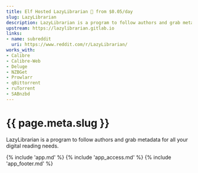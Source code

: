 ```yaml
---
title: Elf Hosted LazyLibrarian 🧝 from $0.05/day
slug: LazyLibrarian
description: LazyLibrarian is a program to follow authors and grab metadata for all your digital reading needs
upstream: https://lazylibrarian.gitlab.io
links:
- name: subreddit
  uri: https://www.reddit.com/r/LazyLibrarian/
works_with:
- Calibre
- Calibre-Web
- Deluge
- NZBGet
- Prowlarr
- qBittorrent
- ruTorrent
- SABnzbd
---
```


# {{ page.meta.slug }}

LazyLibrarian is a program to follow authors and grab metadata for all your digital reading needs.

{% include 'app.md' %}
{% include 'app_access.md' %}
{% include 'app_footer.md' %}